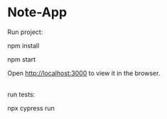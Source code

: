 # Note-App

Run project:

npm install

npm start

Open [http://localhost:3000](http://localhost:3000) to view it in the browser.

<br />
run tests:

npx cypress run
